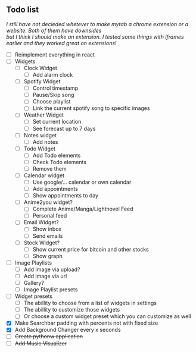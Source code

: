 ## Todo list

<i> I still have not decieded whetever to make mytab a chrome extension or a website. Both of them have downsides </i> <br />
<i> but I think I should make an extension. I tested some things with iframes earlier and they worked great on extensions! </i>

* [ ] Reimplement everything in react
* [ ] Widgets
    + [ ] Clock Widget
        - [ ] Add alarm clock
    + [ ] Spotify Widget
        - [ ] Control timestamp
        - [ ] Pause/Skip song
        - [ ] Choose playlist
        - [ ] Link the current spotify song to specific images
    + [ ] Weather Widget
        - [ ] Set current location
        - [ ] See forecast up to 7 days
    + [ ] Notes widget
        - [ ] Add notes
    + [ ] Todo Widget
        - [ ] Add Todo elements
        - [ ] Check Todo elements
        - [ ] Remove them
    + [ ] Calendar widget
        - [ ] Use google/... calendar or own calendar
        - [ ] Add appointments
        - [ ] Show appointments to day
    + [ ] Anime2you widget?
        - [ ] Complete Anime/Manga/Lightnovel Feed
        - [ ] Personal feed
    + [ ] Email Widget?
        - [ ] Show inbox
        - [ ] Send emails
    + [ ] Stock Widget?
        - [ ] Show current price for bitcoin and other stocks
        - [ ] Show graph 
* [ ] Image Playlists
    + [ ] Add Image via upload?
    + [ ] Add image via url
    + [ ] Gallery?
    + [ ] Image Playlist presets
* [ ] Widget presets
    + [ ] The abillity to choose from a list of widgets in settings
    + [ ] The abillity to customize those widgets
    + [ ] Or choose a custom widget preset which you can customize as well
* [x] Make Searchbar padding with percents not with fixed size
* [x] Add Background Changer every x seconds
* [ ] ~~Create pythonw application~~
* [ ] ~~Add Music Visualizer~~
